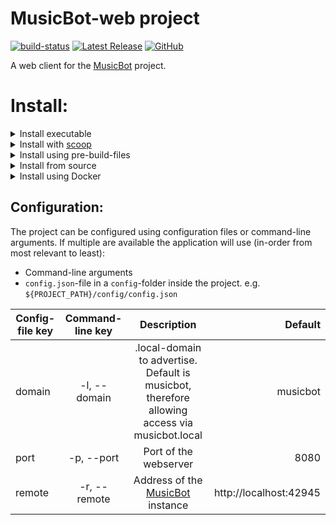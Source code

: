 # MusicBot-web project

[![build-status](https://github.com/felixgail/musicbot-web/workflows/BUILD/badge.svg?branch=master)](https://github.com/FelixGail/Musicbot-web/actions)
[![Latest Release](https://img.shields.io/github/v/tag/FelixGail/MusicBot-web?label=Latest%20release)](https://github.com/FelixGail/Musicbot-web/releases)
[![GitHub](https://img.shields.io/github/license/felixgail/MusicBot-web)](https://github.com/FelixGail/Musicbot-web/blob/master/LICENSE)

A web client for the [MusicBot](https://github.com/BjoernPetersen/MusicBot) project.

# Install:

<details>
    <summary>Install executable</summary>
    
- Download the latest executable for your architecture from the         [release section](https://github.com/FelixGail/MusicBot-web/releases).

- Start the executable.<br>
  _Since the executable is not signed with a verified certificate. Windows will block its execution. To start click on "More information" and then "Start anyway"_.
  </details>

<details>
    <summary>Install with <a href="https://scoop.sh">scoop</a></summary>

```
scoop install https://github.com/FelixGail/Musicbot-web/releases/latest/download/scoop-manifest.json
```

</details>

<details>
    <summary>Install using pre-build-files</summary>

### Requirements:

- [Node](https://nodejs.org/en/) > 8
- [npm](https://www.npmjs.com/)
- [yarn](https://www.npmjs.com/package/yarn)

### Steps:

1. Download the latest `musicbot-web.zip` from the [release section](https://github.com/FelixGail/MusicBot-web/releases).
2. Extract the zip and enter the directory
3. Install server dependencies:
   ```
   yarn install --frozen-lockfile
   ```
4. [Configure](#configuration) the application.
5. Start the application:
   ```
   node index.js [options]
   ```
   </details>

<details>
    <summary>Install from source</summary>

### Requirements:

- [Node](https://nodejs.org/en/)
- [npm](https://www.npmjs.com/)
- [yarn](https://www.npmjs.com/package/yarn)
- [git](https://git-scm.com/)

### Steps:

1. Clone the repository:

   `git clone https://github.com/FelixGail/MusicBot-web.git`

2. Change into the newly created directory:

   `cd MusicBot-web`

3. Install the dependencies:

   `yarn && yarn bootstrap`

4. Build the project:

   `yarn build`

5. Start directly:

   `yarn start`

6. OR Build a executable

   1. Create the executable. _Exchange the tag `<NAME_OF_YOUR_EXECUTABLE>` with a name of your liking_:

      `yarn pkg -o <NAME_OF_YOUR_EXECUTABLE>`

   2. Start the executable.

</details>

<details>
    <summary>Install using Docker</summary>

- Using [docker](https://docs.docker.com/install/) directly:

  ```
  docker run -p <PORT>:8080 felixgail/musicbot-web
  ```

  The application is now accessible at `http://musicbot.local:<PORT>`

- Using [docker-compose](https://docs.docker.com/compose/):

  docker-compose makes it easier to persist your configuration data.
  Create a `docker.compose.yml` file that looks like this.
  Edit the ports, so they reflect the port you want to expose your application on:

  ```
  version: "3"
  services:
    server:
      image: felixgail/musicbot-web:master
      ports:
        - "8080:8080"
      volumes:
        - "./config.json:/usr/src/app/config/config.json"
  ```

  Create a `config.json` file in the same directory, in which you save your [configuration](#configuration).

  Start your application with `docker-compose up`

  </details>

## Configuration:

The project can be configured using configuration files or command-line arguments.
If multiple are available the application will use (in-order from most relevant to least):

- Command-line arguments
- `config.json`-file in a `config`-folder inside the project. e.g. `${PROJECT_PATH}/config/config.json`

| Config-file key | Command-line key |                                          Description                                          |                Default |
| --------------- | :--------------: | :-------------------------------------------------------------------------------------------: | ---------------------: |
| domain          |   -l, --domain   | .local-domain to advertise. Default is musicbot, therefore allowing access via musicbot.local |               musicbot |
| port            |    -p, --port    |                                     Port of the webserver                                     |                   8080 |
| remote          |   -r, --remote   |        Address of the [MusicBot](https://github.com/BjoernPetersen/MusicBot) instance         | http://localhost:42945 |
